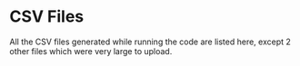 # CSV Files

All the CSV files generated while running the code are listed here, except 2 other files which were very large to upload.
